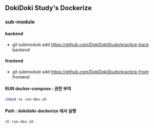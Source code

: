 ## DokiDoki Study's Dockerize

### sub-module
#### backend
 - git submodule add https://github.com/DokiDokiStudy/practice-back backend
#### frontend
 - git submodule add https://github.com/DokiDokiStudy/practice-front frontend

#### RUN docker-compose : 권한 부여
```bash
chmod +x run-dev.sh
```

#### Path : dokidoki-dockerize 에서 실행
```bash
sh run-dev.sh
```
